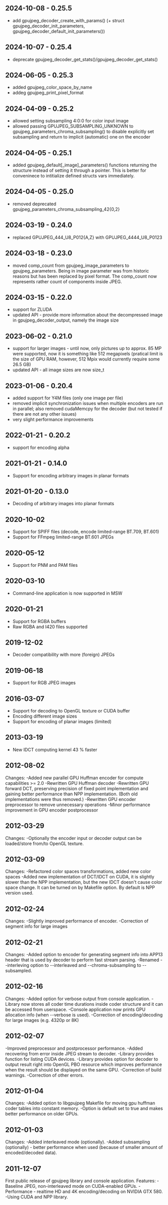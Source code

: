 2024-10-08 - 0.25.5
----------
- add gpujpeg_decoder_create_with_params() (+ struct
  gpujpeg_decoder_init_parameters, gpujpeg_decoder_default_init_parameters())

2024-10-07 - 0.25.4
----------
- deprecate gpujpeg_decoder_get_stats()/gpujpeg_decoder_get_stats()

2024-06-05 - 0.25.3
----------
- added gpujpeg_color_space_by_name
- addeg gpujpeg_print_pixel_format

2024-04-09 - 0.25.2
----------
- allowed setting subsampling 4:0:0 for color input image
- allowed passing GPUJPEG_SUBSAMPLING_UNKNOWN to
  gpujpeg_parameters_chroma_subsampling() to disable explicitly set
  subsampling and return to implicit (automatic) one on the encoder

2024-04-05 - 0.25.1
----------
- added gpujpeg_default[_image]_parameters() functions returning the
  structure instead of setting it through a pointer. This is better
  for conveninece to intitialize defined structs vars immediately.

2024-04-05 - 0.25.0
----------
- removed deprecated gpujpeg_parameters_chroma_subsampling_42{0,2}

2024-03-19 - 0.24.0
----------
- replaced GPUJPEG_444_U8_P012{A,Z} with GPUJPEG_4444_U8_P0123

2024-03-18 - 0.23.0
----------
- moved comp_count from gpujpeg_image_parameters to gpujpeg_parameters. Being
  in image parameter was from historic reasons but has been replaced by pixel
  format. The comp_count now represents rather count of components inside JPEG.

2024-03-15 - 0.22.0
----------
- support for ZLUDA
- updated API - provide more information about the decompressed image in
  gpujpeg_decoder_output, namely the image size

2023-06-02 - 0.21.0
----------
- support for larger images - until now, only pictures up to approx. 85 MP were
  supported, now it is something like 512 megapixels (pratical limit is the
  size of GPU RAM, however, 512 Mpix would currently require some 26.5 GB)
- updated API - all image sizes are now size\_t

2023-01-06 - 0.20.4
----------
- added support for Y4M files (only one image per file)
- removed implicit synchronization issues when multiple encoders are run in
  parallel; also removed cudaMemcpy for the decoder (but not tested if there
  are not any other issues)
- very slight performance improvements

2022-01-21 - 0.20.2
----------
- support for encoding alpha

2021-01-21 - 0.14.0
----------
- Support for encoding arbitrary images in planar formats

2021-01-20 - 0.13.0
----------
- Decoding of arbitrary images into planar formats

2020-10-02
----------
- Support for SPIFF files (decode, encode limited-range BT.709, BT.601)
- Support for FFmpeg limited-range BT.601 JPEGs

2020-05-12
----------
- Support for PNM and PAM files

2020-03-10
----------
- Command-line application is now supported in MSW

2020-01-21
----------
- Support for RGBA buffers
- Raw RGBA and I420 files supported

2019-12-02
----------
- Decoder compatibility with more (foreign) JPEGs

2019-06-18
----------
- Support for RGB JPEG images

2016-03-07
----------
- Support for decoding to OpenGL texture or CUDA buffer
- Encoding different image sizes
- Support for encoding of planar images (limited)

2013-03-19
----------
- New IDCT computing kernel 43 % faster

2012-08-02
----------
Changes:
-Added new parallel GPU Huffman encoder for compute capabilities >= 2.0
-Rewritten GPU Huffman decoder
-Rewritten GPU forward DCT, preserving precision of fixed point implementation 
 and gaining better performance than NPP implementation.
 (Both old implementations were thus removed.)
-Rewritten GPU encoder preprocessor to remove unnecessary operations
-Minor performance improvement in GPU encoder postprocessor

2012-03-29
----------
Changes:
-Optionally the encoder input or decoder output can be loaded/store
 from/to OpenGL texture.

2012-03-09
----------
Changes:
-Refactored color spaces transformations, added new color spaces
-Added new implementation of DCT/IDCT on CUDA, it is slightly slower
 than the NPP implementation, but the new IDCT doesn't cause color space 
 change. It can be turned on by Makefile option. By default is NPP 
 version used.

2012-02-24
----------
Changes:
-Slightly improved performance of encoder.
-Correction of segment info for large images

2012-02-21
----------
Changes:
-Added option to encoder for generating segment info into APP13 header that is used
 by decoder to perform fast stream parsing.
-Renamed --interleving option to --interleaved and --chroma-subsampling to --subsampled.

2012-02-16
----------
Changes:
-Added option for verbose output from console application.
-Library now stores all coder time durations inside coder structure and it
 can be accessed from userspace.
-Console application now prints GPU allocation info (when --verbose is used).
-Correction of encoding/decoding for large images (e.g. 4320p or 8K)

2012-02-07
----------
-Improved preprocessor and postprocessor performance.
-Added recovering from error inside JPEG stream to decoder.
-Library provides function for listing CUDA devices.
-Library provides option for decoder to output result right into OpenGL PBO resource
 which improves performance when the result should be displayed on the same GPU.
 -Correction of build warnings.
 -Correction of other errors.

2012-01-04
----------
Changes:
-Added option to libgpujpeg Makefile for moving gpu huffman coder tables into constant memory.
-Option is default set to true and makes better performance on older GPUs.

2012-01-03
----------
Changes:
-Added interleaved mode (optionally).
-Added subsampling (optionally) - better performance when used 
 (because of smaller amount of encoded/decoded data).

2011-12-07
----------
First public release of gpujpeg library and console 
application.
Features:
-Baseline JPEG, non-interleaved mode on CUDA-enabled GPUs.
-Performance - realtime HD and 4K encoding/decoding on NVIDIA GTX 580.
-Using CUDA and NPP library.
